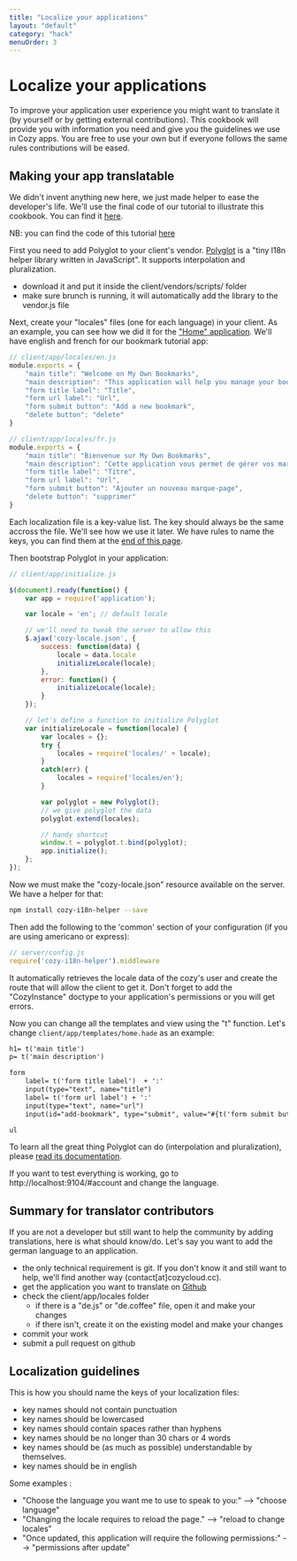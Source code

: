 ```yaml
---
title: "Localize your applications"
layout: "default"
category: "hack"
menuOrder: 3
---
```


# Localize your applications
To improve your application user experience you might want to translate it (by yourself or by getting external contributions). This cookbook will provide you with information you need and give you the guidelines we use in Cozy apps. You are free to use your own but if everyone follows the same rules contributions will be eased.

## Making your app translatable
We didn't invent anything new here, we just made helper to ease the developer's life.
We'll use the final code of our tutorial to illustrate this cookbook. You can find it [here](https://github.com/mycozycloud/cozy-tutorial/tree/spa-final).

NB: you can find the code of this tutorial [here](https://github.com/mycozycloud/cozy-tutorial/tree/localization)

First you need to add Polyglot to your client's vendor. [Polyglot](http://airbnb.github.io/polyglot.js/) is a "tiny l18n helper library written in JavaScript". It supports interpolation and pluralization.

* download it and put it inside the client/vendors/scripts/ folder
* make sure brunch is running, it will automatically add the library to the vendor.js file

Next, create your "locales" files (one for each language) in your client. As an example, you can see how we did it for the ["Home" application](https://github.com/mycozycloud/cozy-home/tree/master/client/app/locales).
We'll have english and french for our bookmark tutorial app:
```javascript
// client/app/locales/en.js
module.exports = {
    "main title": "Welcome on My Own Bookmarks",
    "main description": "This application will help you manage your bookmarks!",
    "form title label": "Title",
    "form url label": "Url",
    "form submit button": "Add a new bookmark",
    "delete button": "delete"
}
```
```javascript
// client/app/locales/fr.js
module.exports = {
    "main title": "Bienvenue sur My Own Bookmarks",
    "main description": "Cette application vous permet de gérer vos marque-pages !",
    "form title label": "Titre",
    "form url label": "Url",
    "form submit button": "Ajouter un nouveau marque-page",
    "delete button": "supprimer"
}
```

Each localization file is a key-value list. The key should always be the same accross the file. We'll see how we use it later. We have rules to name the keys, you can find them at the [end of this page](#guidelines).

Then bootstrap Polyglot in your application:
```javascript
// client/app/initialize.js

$(document).ready(function() {
    var app = require('application');

    var locale = 'en'; // default locale

    // we'll need to tweak the server to allow this
    $.ajax('cozy-locale.json', {
        success: function(data) {
            locale = data.locale
            initializeLocale(locale);
        },
        error: function() {
            initializeLocale(locale);
        }
    });

    // let's define a function to initialize Polyglot
    var initializeLocale = function(locale) {
        var locales = {};
        try {
            locales = require('locales/' + locale);
        }
        catch(err) {
            locales = require('locales/en');
        }

        var polyglot = new Polyglot();
        // we give polyglot the data
        polyglot.extend(locales);

        // handy shortcut
        window.t = polyglot.t.bind(polyglot);
        app.initialize();
    };
});
```

Now we must make the "cozy-locale.json" resource available on the server. We have a helper for that:
```bash
npm install cozy-i18n-helper --save
```

Then add the following to the 'common' section of your configuration (if you are using americano or express):
```javascript
// server/config.js
require('cozy-i18n-helper').middleware
```
It automatically retrieves the locale data of the cozy's user and create the route that will allow the client to get it. Don't forget to add the "CozyInstance" doctype to your application's permissions or you will get errors.

Now you can change all the templates and view using the "t" function. Let's change `client/app/templates/home.hade` as an example:
```html
h1= t('main title')
p= t('main description')

form
    label= t('form title label')  + ':'
    input(type="text", name="title")
    label= t('form url label') + ':'
    input(type="text", name="url")
    input(id="add-bookmark", type="submit", value="#{t('form submit button')}")

ul
```

To learn all the great thing Polyglot can do (interpolation and pluralization), please [read its documentation](http://airbnb.github.io/polyglot.js/).

<a name="summary"></a>
If you want to test everything is working, go to http://localhost:9104/#account and change the language.

## Summary for translator contributors
If you are not a developer but still want to help the community by adding translations, here is what should know/do. Let's say you want to add the german language to an application.

* the only technical requirement is git. If you don't know it and still want to help, we'll find another way (contact[at]cozycloud.cc).
* get the application you want to translate on [Github](https://github.com/mycozycloud/)
* check the client/app/locales folder
    * if there is a "de.js" or "de.coffee" file, open it and make your changes
    * if there isn't, create it on the existing model and make your changes
* commit your work
* submit a pull request on github

<a name="guidelines"></a>
## Localization guidelines
This is how you should name the keys of your localization files:

* key names should not contain punctuation
* key names should be lowercased
* key names should contain spaces rather than hyphens
* key names should be no longer than 30 chars or 4 words
* key names should be (as much as possible) understandable by themselves.
* key names should be in english

Some examples :

* "Choose the language you want me to use to speak to you:" --> "choose language"
* "Changing the locale requires to reload the page." --> "reload to change locales"
* "Once updated, this application will require the following permissions:" --> "permissions after update"

